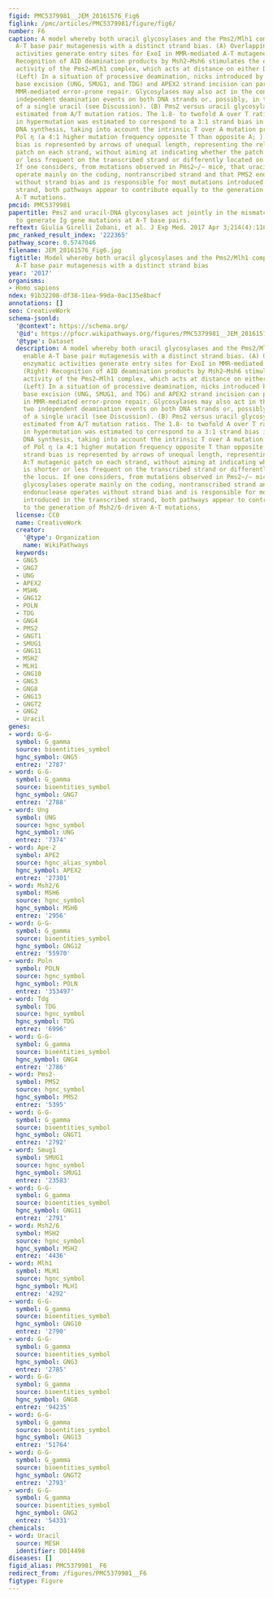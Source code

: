 ```yaml
---
figid: PMC5379981__JEM_20161576_Fig6
figlink: /pmc/articles/PMC5379981/figure/fig6/
number: F6
caption: A model whereby both uracil glycosylases and the Pms2/Mlh1 complex enable
  A-T base pair mutagenesis with a distinct strand bias. (A) Overlapping enzymatic
  activities generate entry sites for ExoI in MMR-mediated A-T mutagenesis. (Right)
  Recognition of AID deamination products by Msh2–Msh6 stimulates the endonuclease
  activity of the Pms2–Mlh1 complex, which acts at distance on either DNA strands.
  (Left) In a situation of processive deamination, nicks introduced by uracil glycosylase–mediated
  base excision (UNG, SMUG1, and TDG) and APEX2 strand incision can participate in
  MMR-mediated error-prone repair. Glycosylases may also act in the context of two
  independent deamination events on both DNA strands or, possibly, in the context
  of a single uracil (see Discussion). (B) Pms2 versus uracil glycosylase contribution
  estimated from A/T mutation ratios. The 1.8- to twofold A over T ratio observed
  in hypermutation was estimated to correspond to a 3:1 strand bias in error-prone
  DNA synthesis, taking into account the intrinsic T over A mutation preference of
  Pol η (a 4:1 higher mutation frequency opposite T than opposite A; ). This strand
  bias is represented by arrows of unequal length, representing the relative A:T mutagenic
  patch on each strand, without aiming at indicating whether the patch is shorter
  or less frequent on the transcribed strand or differently located on the locus.
  If one considers, from mutations observed in Pms2−/− mice, that uracil glycosylases
  operate mainly on the coding, nontranscribed strand and that PMS2 endonuclease operates
  without strand bias and is responsible for most mutations introduced in the transcribed
  strand, both pathways appear to contribute equally to the generation of Msh2/6-driven
  A-T mutations.
pmcid: PMC5379981
papertitle: Pms2 and uracil-DNA glycosylases act jointly in the mismatch repair pathway
  to generate Ig gene mutations at A-T base pairs.
reftext: Giulia Girelli Zubani, et al. J Exp Med. 2017 Apr 3;214(4):1169-1180.
pmc_ranked_result_index: '222365'
pathway_score: 0.5747046
filename: JEM_20161576_Fig6.jpg
figtitle: Model whereby both uracil glycosylases and the Pms2/Mlh1 complex enable
  A-T base pair mutagenesis with a distinct strand bias
year: '2017'
organisms:
- Homo sapiens
ndex: 91b32208-df38-11ea-99da-0ac135e8bacf
annotations: []
seo: CreativeWork
schema-jsonld:
  '@context': https://schema.org/
  '@id': https://pfocr.wikipathways.org/figures/PMC5379981__JEM_20161576_Fig6.html
  '@type': Dataset
  description: A model whereby both uracil glycosylases and the Pms2/Mlh1 complex
    enable A-T base pair mutagenesis with a distinct strand bias. (A) Overlapping
    enzymatic activities generate entry sites for ExoI in MMR-mediated A-T mutagenesis.
    (Right) Recognition of AID deamination products by Msh2–Msh6 stimulates the endonuclease
    activity of the Pms2–Mlh1 complex, which acts at distance on either DNA strands.
    (Left) In a situation of processive deamination, nicks introduced by uracil glycosylase–mediated
    base excision (UNG, SMUG1, and TDG) and APEX2 strand incision can participate
    in MMR-mediated error-prone repair. Glycosylases may also act in the context of
    two independent deamination events on both DNA strands or, possibly, in the context
    of a single uracil (see Discussion). (B) Pms2 versus uracil glycosylase contribution
    estimated from A/T mutation ratios. The 1.8- to twofold A over T ratio observed
    in hypermutation was estimated to correspond to a 3:1 strand bias in error-prone
    DNA synthesis, taking into account the intrinsic T over A mutation preference
    of Pol η (a 4:1 higher mutation frequency opposite T than opposite A; ). This
    strand bias is represented by arrows of unequal length, representing the relative
    A:T mutagenic patch on each strand, without aiming at indicating whether the patch
    is shorter or less frequent on the transcribed strand or differently located on
    the locus. If one considers, from mutations observed in Pms2−/− mice, that uracil
    glycosylases operate mainly on the coding, nontranscribed strand and that PMS2
    endonuclease operates without strand bias and is responsible for most mutations
    introduced in the transcribed strand, both pathways appear to contribute equally
    to the generation of Msh2/6-driven A-T mutations.
  license: CC0
  name: CreativeWork
  creator:
    '@type': Organization
    name: WikiPathways
  keywords:
  - GNG5
  - GNG7
  - UNG
  - APEX2
  - MSH6
  - GNG12
  - POLN
  - TDG
  - GNG4
  - PMS2
  - GNGT1
  - SMUG1
  - GNG11
  - MSH2
  - MLH1
  - GNG10
  - GNG3
  - GNG8
  - GNG13
  - GNGT2
  - GNG2
  - Uracil
genes:
- word: G-G-
  symbol: G_gamma
  source: bioentities_symbol
  hgnc_symbol: GNG5
  entrez: '2787'
- word: G-G-
  symbol: G_gamma
  source: bioentities_symbol
  hgnc_symbol: GNG7
  entrez: '2788'
- word: Ung
  symbol: UNG
  source: hgnc_symbol
  hgnc_symbol: UNG
  entrez: '7374'
- word: Ape-2
  symbol: APE2
  source: hgnc_alias_symbol
  hgnc_symbol: APEX2
  entrez: '27301'
- word: Msh2/6
  symbol: MSH6
  source: hgnc_symbol
  hgnc_symbol: MSH6
  entrez: '2956'
- word: G-G-
  symbol: G_gamma
  source: bioentities_symbol
  hgnc_symbol: GNG12
  entrez: '55970'
- word: Poln
  symbol: POLN
  source: hgnc_symbol
  hgnc_symbol: POLN
  entrez: '353497'
- word: Tdg
  symbol: TDG
  source: hgnc_symbol
  hgnc_symbol: TDG
  entrez: '6996'
- word: G-G-
  symbol: G_gamma
  source: bioentities_symbol
  hgnc_symbol: GNG4
  entrez: '2786'
- word: Pms2-
  symbol: PMS2
  source: hgnc_symbol
  hgnc_symbol: PMS2
  entrez: '5395'
- word: G-G-
  symbol: G_gamma
  source: bioentities_symbol
  hgnc_symbol: GNGT1
  entrez: '2792'
- word: Smug1
  symbol: SMUG1
  source: hgnc_symbol
  hgnc_symbol: SMUG1
  entrez: '23583'
- word: G-G-
  symbol: G_gamma
  source: bioentities_symbol
  hgnc_symbol: GNG11
  entrez: '2791'
- word: Msh2/6
  symbol: MSH2
  source: hgnc_symbol
  hgnc_symbol: MSH2
  entrez: '4436'
- word: Mlh1
  symbol: MLH1
  source: hgnc_symbol
  hgnc_symbol: MLH1
  entrez: '4292'
- word: G-G-
  symbol: G_gamma
  source: bioentities_symbol
  hgnc_symbol: GNG10
  entrez: '2790'
- word: G-G-
  symbol: G_gamma
  source: bioentities_symbol
  hgnc_symbol: GNG3
  entrez: '2785'
- word: G-G-
  symbol: G_gamma
  source: bioentities_symbol
  hgnc_symbol: GNG8
  entrez: '94235'
- word: G-G-
  symbol: G_gamma
  source: bioentities_symbol
  hgnc_symbol: GNG13
  entrez: '51764'
- word: G-G-
  symbol: G_gamma
  source: bioentities_symbol
  hgnc_symbol: GNGT2
  entrez: '2793'
- word: G-G-
  symbol: G_gamma
  source: bioentities_symbol
  hgnc_symbol: GNG2
  entrez: '54331'
chemicals:
- word: Uracil
  source: MESH
  identifier: D014498
diseases: []
figid_alias: PMC5379981__F6
redirect_from: /figures/PMC5379981__F6
figtype: Figure
---
```

